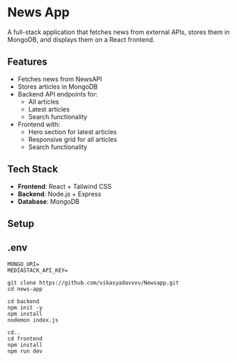 # News App

A full-stack application that fetches news from external APIs, stores them in MongoDB, and displays them on a React frontend.

## Features
- Fetches news from NewsAPI
- Stores articles in MongoDB
- Backend API endpoints for:
  - All articles
  - Latest articles
  - Search functionality
- Frontend with:
  - Hero section for latest articles
  - Responsive grid for all articles
  - Search functionality

## Tech Stack
- **Frontend**: React + Tailwind CSS
- **Backend**: Node.js + Express
- **Database**: MongoDB


## Setup
## .env
```
MONGO_URI=
MEDIASTACK_API_KEY=

```

```
git clone https://github.com/vikasyadavvvv/Newsapp.git
cd news-app

cd backend
npm init -y
npm install
nodemon index.js

cd..
cd frontend
npm install
npm run dev